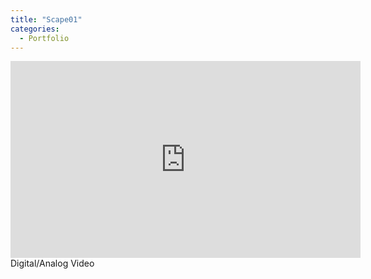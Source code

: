```yaml
---
title: "Scape01"
categories:
  - Portfolio
---
```

<iframe width="560" height="315" src="https://www.youtube.com/embed/hNpP0FSFUmA" title="YouTube video player" frameborder="0" allow="accelerometer; autoplay; clipboard-write; encrypted-media; gyroscope; picture-in-picture" allowfullscreen></iframe>
Digital/Analog Video 
